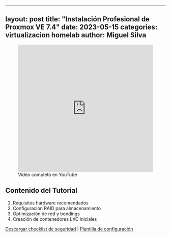 <!-- _posts/2023-05-15-instalacion-proxmox-ve.md -->
---
layout: post
title: "Instalación Profesional de Proxmox VE 7.4"
date: 2023-05-15
categories: virtualizacion homelab
author: Miguel Silva
---

<figure class="video-container">
  <iframe width="100%" height="400" src="https://youtu.be/4MIax42Ihj4?si=o66BSTPnsIzjSL2J" frameborder="0" allow="accelerometer; autoplay; clipboard-write; encrypted-media; gyroscope; picture-in-picture" allowfullscreen></iframe>
  <figcaption>Video completo en YouTube</figcaption>
</figure>

## Contenido del Tutorial
1. Requisitos hardware recomendados
2. Configuración RAID para almacenamiento
3. Optimización de red y bondings
4. Creación de contenedores LXC iniciales

[Descargar checklist de seguridad](#) | [Plantilla de configuración](#)